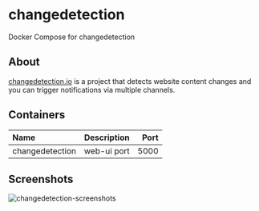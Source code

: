 # changedetection

Docker Compose for changedetection

## About

[changedetection.io](https://github.com/dgtlmoon/changedetection.io) is a project that detects website content changes and you can trigger notifications via multiple channels.

## Containers

| Name              | Description                | Port  |
| :---------------- | :------------------------: | ----: |
| changedetection   | web-ui port                | 5000  |

## Screenshots

![changedetection-screenshots](https://raw.githubusercontent.com/dgtlmoon/changedetection.io/master/docs/screenshot.png)
